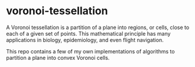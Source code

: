 # voronoi-tessellation
A Voronoi tessellation is a partition of a plane into regions, or cells, close to each of a given set of points. This mathematical principle has many applications in biology, epidemiology, and even flight navigation. 

This repo contains a few of my own implementations of algorithms to partition a plane into convex Voronoi cells.
